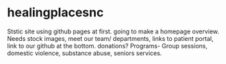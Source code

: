 # healingplacesnc

Ststic site using github pages at first. going to make a homepage overview.
Needs stock images, meet our team/ departments, 
links to patient portal, link to our github at the bottom. donations?
Programs- Group sessions, domestic violence, substance abuse, seniors services. 
